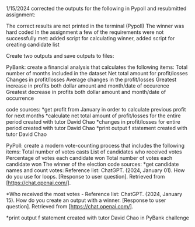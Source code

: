1/15/2024 corrected the outputs for the following in Pypoll and resubmitted assignment:

The correct results are not printed in the terminal (Pypoll)
The winner was hard coded 
In the assignment a few of the requirements were not successfully met: added script for calculating winner, added script for creating candidate list 

Create two outputs and save outputs to files:

PyBank: create a financial analysis that calculates the following items:
    Total number of months included in the dataset
    Net total amount for profit/losses
    Changes in profit/losses
    Average changes in the profit/losses
    Greatest increase in profits both dollar amount and month/date of occurence
    Greatest decrease in profits both dollar amount and month/date of occurrence

code sources:
*get profit from January in order to calculate previous profit for next months 
*calculate net total amount of profit/losses for the entire period created with tutor David Chao
*changes in profit/losses for entire period created with tutor David Chao
*print output f statement created with tutor David Chao

PyPoll: create a modern vote-counting process that includes the following items:
    Total number of votes casts
    List of candidates who received votes
    Percentage of votes each candidate won
    Total number of votes each candidate won
    The winner of the election
code sources:
*get candidate names and count votes: Reference list: ChatGPT. (2024, January 01). How do you use for loops. [Response to user question]. Retrieved from [https://chat.openai.com/].

*Who received the most votes - Reference list: ChatGPT. (2024, January 15). How do you create an output with a winner. [Response to user question]. Retrieved from [https://chat.openai.com/].

*print output f statement created with tutor David Chao in PyBank challenge
